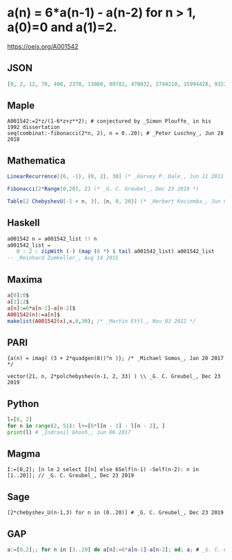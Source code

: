 # a\(n\) \= 6\*a\(n\-1\) \- a\(n\-2\) for n \> 1, a\(0\)\=0 and a\(1\)\=2\.
https://oeis.org/A001542
## JSON
```JSON
[0, 2, 12, 70, 408, 2378, 13860, 80782, 470832, 2744210, 15994428, 93222358, 543339720, 3166815962, 18457556052, 107578520350, 627013566048, 3654502875938, 21300003689580, 124145519261542, 723573111879672]
```
## Maple
```Maple
A001542:=2*z/(1-6*z+z**2); # conjectured by _Simon Plouffe_ in his 1992 dissertation
seq(combinat:-fibonacci(2*n, 2), n = 0..20); # _Peter Luschny_, Jun 28 2018
```
## Mathematica
```Mathematica
LinearRecurrence[{6, -1}, {0, 2}, 30] (* _Harvey P. Dale_, Jun 11 2011 *)
```
```Mathematica
Fibonacci[2*Range[0,20], 2] (* _G. C. Greubel_, Dec 23 2019 *)
```
```Mathematica
Table[2 ChebyshevU[-1 + n, 3], {n, 0, 20}] (* _Herbert Kociemba_, Jun 05 2022 *)
```
## Haskell
```Haskell
a001542 n = a001542_list !! n
a001542_list =
   0 : 2 : zipWith (-) (map (6 *) $ tail a001542_list) a001542_list
-- _Reinhard Zumkeller_, Aug 14 2011
```
## Maxima
```Maxima
a[0]:0$
a[1]:2$
a[n]:=6*a[n-1]-a[n-2]$
A001542(n):=a[n]$
makelist(A001542(x),x,0,30); /* _Martin Ettl_, Nov 03 2012 */
```
## PARI
```PARI
{a(n) = imag( (3 + 2*quadgen(8))^n )}; /* _Michael Somos_, Jan 20 2017 */
```
```PARI
vector(21, n, 2*polchebyshev(n-1, 2, 33) ) \\ _G. C. Greubel_, Dec 23 2019
```
## Python
```Python
l=[0, 2]
for n in range(2, 51): l+=[6*l[n - 1] - l[n - 2], ]
print(l) # _Indranil Ghosh_, Jun 06 2017
```
## Magma
```Magma
I:=[0,2]; [n le 2 select I[n] else 6Self(n-1) -Self(n-2): n in [1..20]]; // _G. C. Greubel_, Dec 23 2019
```
## Sage
```Sage
[2*chebyshev_U(n-1,3) for n in (0..20)] # _G. C. Greubel_, Dec 23 2019
```
## GAP
```GAP
a:=[0,2];; for n in [3..20] do a[n]:=6*a[n-1]-a[n-2]; od; a; # _G. C. Greubel_, Dec 23 2019
```
